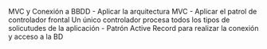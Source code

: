 MVC y Conexión a BBDD
    - Aplicar la arquitectura MVC
    - Aplicar el patrol de controlador frontal
        Un único controlador procesa todos los tipos de solicutudes de la aplicación
    - Patrón Active Record para realizar la conexión y acceso a la BD
